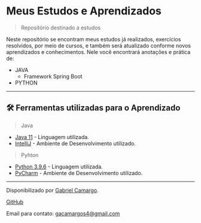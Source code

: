 # Meus Estudos e Aprendizados
> Repositório destinado a estudos

Neste repositório se encontram meus estudos já realizados, exercícios resolvidos, por meio de cursos, e também será atualizado conforme novos aprendizados e conhecimentos.
Nele você encontrará anotações e prática de:

* JAVA
  * Framework Spring Boot
* PYTHON

------------

## 🛠️ Ferramentas utilizadas para o Aprendizado
> Java
* [Java 11](https://dev.java/) - Linguagem utilizada.
* [IntelliJ](https://www.jetbrains.com/pt-br/idea/) - Ambiente de Desenvolvimento utilizado.


> Pyhton
* [Python 3.9.6](https://www.python.org/) - Linguagem utilizada.
* [PyCharm](https://www.jetbrains.com/pt-br/pycharm/) - Ambiente de Desenvolvimento utilizado.

------------

Disponibilizado por [Gabriel Camargo](https://www.linkedin.com/in/gabrielhgcamargo/ "Linkedin de Gabriel Camargo").

[GitHub](https://github.com/gabrielhgcamargo "GitHub de Gabriel Camargo")

Email para contato: gacamargos4@gmail.com



